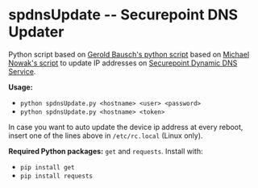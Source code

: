 # spdnsUpdate -- Securepoint DNS Updater
Python script based on [Gerold Bausch's python script](https://github.com/gbausch/spdnsUpdater) based on [Michael Nowak's script](https://gist.github.com/mmichaa/5587307) to update IP addresses on [Securepoint Dynamic DNS Service](https://spdyn.de).

**Usage:**
- ```python spdnsUpdate.py <hostname> <user> <password>```
- ```python spdnsUpdate.py <hostname> <token>```

In case you want to auto update the device ip address at every reboot, insert one of the lines above in ```/etc/rc.local``` (Linux only).

**Required Python packages:** ```get``` and ```requests```. Install with:
* ```pip install get```
* ```pip install requests```

